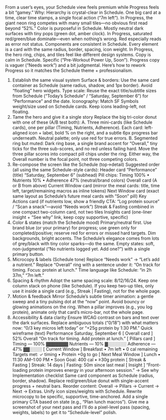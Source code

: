 From a user’s eyes, your Schedule view feels premium while Progress feels a bit “gamey.” Why:
Hierarchy is crystal-clear in Schedule. One big card at a time, clear time stamps, a single focal action (“7m left”). In Progress, the giant neon ring competes with many small tiles—no obvious first read beyond “52%.”
Color is purposeful in Schedule. Mostly neutral dark surfaces with tiny pops (green dot, amber clock). In Progress, saturated red/green/blue dominate—even when nothing’s wrong. Red especially reads as error not status.
Components are consistent in Schedule. Every element is a card with the same radius, border, spacing, icon weight. In Progress, the hero ring, chips, and tiles feel like different design systems.
Copy is calm in Schedule. Specific (“Pre-Workout Power Up, Soon”). Progress copy is vaguer (“Needs work”) and a bit judgmental.
Here’s how to rework Progress so it matches the Schedule theme + professionalism.
1) Establish the same visual system
Surface & borders: Use the same card container as Schedule (same radius, shadow, and 1px border). Avoid “floating” hero widgets.
Type scale: Reuse the exact title/subtitle sizes from Schedule (“Today’s Schedule” / “Saturday, September 6”) for “Performance” and the date.
Iconography: Match SF Symbols weight/size used on Schedule cards. Keep icons leading-left, not floating.
2) Tame the hero and give it a single story
Replace the big tri-color donut with one of these (A/B test both):
A. Three mini-cards (like Schedule cards), one per pillar (Timing, Nutrients, Adherence). Each card: left-aligned icon + label, bold % on the right, and a subtle 6px progress bar underneath. Neutral palette; only use red for true errors.
B. Segmented ring but muted: Dark ring base, a single brand accent for “Overall,” tiny ticks for the three sub-scores, and no red unless failing hard. Move the three pillar scores into compact pill chips under the ring.
Either way, the Overall number is the focal point, not three competing colors.
3) Re-compose the screen like the Schedule (top→detail)
Suggested order (all using the same Schedule-style cards):
Header card
“Performance” (title)
“Saturday, September 6” (subhead)
Pill chips: Timing 100% • Nutrients 10% • Adherence 47% (neutral/brand colors)
Overall card (A or B from above)
Current Window card (mirror the meal cards: title, time left, target/remaining macros as inline tokens)
Next Window card (exact same layout as Schedule’s future meal cards with “Soon” pill)
Key Actions card (if nutrients low, show a friendly CTA: “Log protein source” / “Scan a snack”—avoid “Needs work”)
Streak & Fasting combined in one compact two-column card, not two tiles
Insights card (one-liner insight + “See why” link, keep copy supportive, specific)
4) Color & states (match the Schedule mood)
Primary/neutral first. Use brand blue (or your primary) for progress; use green only for completed/positive; reserve red for errors or missed hard targets.
Dim backgrounds, bright accents. The Schedule’s elegance comes from lots of grey/black with tiny color sparks—do the same.
Empty states: soft, non-judgmental (“No nutrients logged yet. Add one?”) with a single primary button.
5) Microcopy & labels (Schedule tone)
Replace “Needs work” → “Let’s add a nutrient.”
Replace “Overall” ring with a sentence under it: “On track for timing. Focus: protein at lunch.”
Time language like Schedule: “in 2h 37m,” “7m left.”
6) Spacing & rhythm
Adopt the same spacing scale: 8/12/16/24. Keep one column stack on phone (like Schedule). If you keep two-up tiles, only use it inside a single card (e.g., Streak | Fasting), not for the whole page.
7) Motion & feedback
Mirror Schedule’s subtle timer animation: a gentle sweep and a tiny pulsing dot at the “now” point. Avoid bouncy or glowing animations on the ring.
When a pillar improves (e.g., you log protein), animate only that card’s micro-bar, not the whole page.
8) Accessibility & data clarity
Ensure WCAG contrast on bars and text over the dark surfaces.
Replace ambiguous totals (“0/18”) with what matters now: “0/3 key micros left today” or “+25g protein by 1:30 PM.”
Quick wireframe (text)
Performance
Saturday, September 6
[ Overall card ]
52% Overall
“On track for timing. Add protein at lunch.”
[ Pillars card ]
Timing — 100% ▓▓▓▓▓▓▓
Nutrients — 10% ▓░░░░░░
Adherence — 47% ▓▓░░░░
[ Current Window ]
Breakfast • 7m left • 0 cal remaining
Targets met: ✓ timing • Protein +0g to go
[ Next Meal Window ]
Lunch • 11:30 AM–1:00 PM • Soon
Goal: 400 cal • ≥30g protein
[ Streak & Fasting ]
Streak: 14 days | Fasting: 50m since last meal
[ Insight ]
“Front-loading protein improves energy in your afternoon session.” → See why
Implementation checklist
Same card component as Schedule (radius, border, shadow).
Replace red/green/blue donut with single-accent progress + neutral bars.
Reorder content: Overall → Pillars → Current → Next → Extras.
Unify icon sizes/weights with Schedule.
Rewrite microcopy to be specific, supportive, time-anchored.
Add a single primary CTA based on state (e.g., “Plan lunch macros”).
Give me a screenshot of your next pass and I’ll do a pixel-level pass (spacing, weights, labels) to get it to “Schedule-level” polish.
